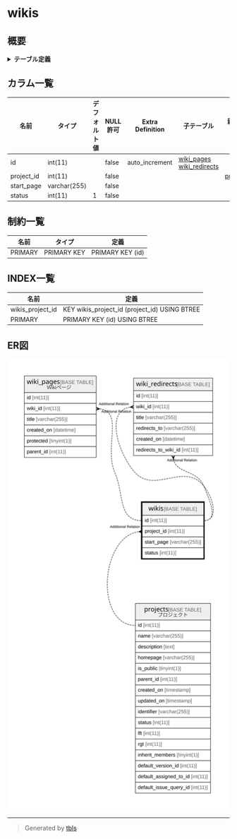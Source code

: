 # wikis

## 概要

<details>
<summary><strong>テーブル定義</strong></summary>

```sql
CREATE TABLE `wikis` (
  `id` int(11) NOT NULL AUTO_INCREMENT,
  `project_id` int(11) NOT NULL,
  `start_page` varchar(255) NOT NULL,
  `status` int(11) NOT NULL DEFAULT 1,
  PRIMARY KEY (`id`),
  KEY `wikis_project_id` (`project_id`)
) ENGINE=InnoDB DEFAULT CHARSET=utf8mb4
```

</details>

## カラム一覧

| 名前         | タイプ          | デフォルト値       | NULL許可   | Extra Definition | 子テーブル                                                           | 親テーブル                   | コメント     |
| ---------- | ------------ | ------------ | -------- | ---------------- | --------------------------------------------------------------- | ----------------------- | -------- |
| id         | int(11)      |              | false    | auto_increment   | [wiki_pages](wiki_pages.md) [wiki_redirects](wiki_redirects.md) |                         |          |
| project_id | int(11)      |              | false    |                  |                                                                 | [projects](projects.md) |          |
| start_page | varchar(255) |              | false    |                  |                                                                 |                         |          |
| status     | int(11)      | 1            | false    |                  |                                                                 |                         |          |

## 制約一覧

| 名前      | タイプ         | 定義               |
| ------- | ----------- | ---------------- |
| PRIMARY | PRIMARY KEY | PRIMARY KEY (id) |

## INDEX一覧

| 名前               | 定義                                            |
| ---------------- | --------------------------------------------- |
| wikis_project_id | KEY wikis_project_id (project_id) USING BTREE |
| PRIMARY          | PRIMARY KEY (id) USING BTREE                  |

## ER図

![er](wikis.svg)

---

> Generated by [tbls](https://github.com/k1LoW/tbls)
